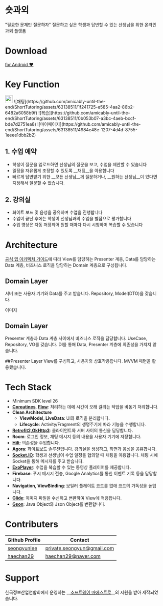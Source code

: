 # 숏과외
"필요한 문제만 질문하자"
질문하고 싶은 학생과 답변할 수 있는 선생님을 위한 온라인 과외 플랫폼

# Download
[for Android ❤️](https://play.google.com/store/apps/details?id=org.softwaremaestro.shorttutoring)

# Key Function
<image src="https://github.com/amicably-until-the-end/ShortTutoring/assets/63138511/bc650a6a-c9a4-424e-b000-82bdfd248340" width="25">
![채팅](https://github.com/amicably-until-the-end/ShortTutoring/assets/63138511/1f241725-e585-4aa2-86b2-6482a6058b9f)
![복습](https://github.com/amicably-until-the-end/ShortTutoring/assets/63138511/0b053b07-a3bc-4aeb-bccf-bde7d2751ea8)
![마이페이지](https://github.com/amicably-until-the-end/ShortTutoring/assets/63138511/4984e48e-1207-4d4d-8755-1eeee1dbb2b2)

## 1. 수업 예약
- 학생이 질문을 업로드하면 선생님의 질문을 보고, 수업을 제안할 수 있습니다
- 일정을 자유롭게 조정할 수 있도록 __채팅__을 이용합니다
- 빠르게 답변받기 위한 __모든 선생님__께 질문하거나, __원하는 선생님__이 있다면 지정해서 질문할 수 있습니다.

## 2. 강의실
- 화이트 보드 및 음성을 공유하며 수업을 진행합니다
- 수업이 끝난 후에는 학생이 선생님과의 수업을 별점으로 평가합니다
- 수업 영상은 자동 저장되어 원할 때마다 다시 시청하며 복습할 수 있습니다

# Architecture
[공식 앱 아키텍처 가이드](https://developer.android.com/topic/architecture?hl=ko)에 따라 View를 담당하는 Presenter 계층, Data를 담당하는 Data 계층, 비즈니스 로직을 담당하는 Domain 계층으로 구성됩니다.

## Domain Layer
서버 또는 사용자 기기와 Data를 주고 받습니다. Repository, Model(DTO)을 갖습니다.

이미지

## Domain Layer
Presenter 계층과 Data 계층 사이에서 비즈니스 로직을 담당합니다. UseCase, Repository, VO를 갖습니다.
DI를 통해 Data, Presenter 계층에 의존성을 가지지 않습니다.

##Presenter Layer
View를 구성하고, 사용자와 상호작용합니다. MVVM 패턴을 활용했습니다.

# Tech Stack
- Minimum SDK level 26
- __[Coroutines](https://github.com/Kotlin/kotlinx.coroutines)__, __[Flow](https://kotlinlang.org/api/kotlinx.coroutines/kotlinx-coroutines-core/kotlinx.coroutines.flow/)__: 처리하는 데에 시간이 오래 걸리는 작업을 비동기 처리합니다.
- __Clean Architecture__
  - __ViewModel, LiveData__: UI와 로직을 분리합니다.
  - __Lifecycle__: Activity/Fragment의 생명주기에 따라 기능을 수행합니다.
- __[Retrofit2,OkHttp3](https://github.com/square/retrofit)__: 클라이언트와 서버 사이의 통신을 담당합니다.
- __Room__: 로그인 정보, 채팅 메시지 등의 내용을 사용자 기기에 저장합니다.
- __[Hilt](https://dagger.dev/hilt/)__: 의존성을 주입합니다.
- __[Agora](https://docs.agora.io/en/video-calling/get-started/get-started-sdk?platform=android)__: 화이트보드 솔루션입니다. 강의실을 생성하고, 화면과 음성을 공유합니다. 
- __[Socket.IO](https://socket.io/docs/v4/tutorial/introduction)__: 학생과 선생님이 수업 일정을 협의할 때 채팅을 이용합니다. 채팅 시에 Socket을 통해 메시지를 주고 받습니다.
- __[ExoPlayer](https://github.com/google/ExoPlayer)__: 수업을 복습할 수 있는 동영샹 플레이어를 제공합니다.
- __Firebase__: 푸시 메시지 전송, Google Analytics를 통한 이벤트 기록 등을 담당합니다.
- __Navigation, ViewBinding__: 보일러 플레이트 코드를 없애 코드의 가독성을 높입니다.
- __[Glide](https://github.com/bumptech/glide)__: 이미지 파일을 수신하고 변환하여 View에 적용합니다.
- __[Gson](https://github.com/google/gson)__: Java Object와 Json Object를 변환합니다.

# Contributers
|Github Profile|Contact|
|--------|---------|
|[seongyunlee](https://github.com/seongyunlee)|private.seongyun@gmail.com|
|[haechan29](https://github.com/haechan29)|haechan29@naver.com|

# Support
한국정보산업연합회에서 운영하는 __[소프트웨어 마에스트로](https://www.swmaestro.org/sw/main/main.do)__의 지원을 받아 제작되었습니다.

